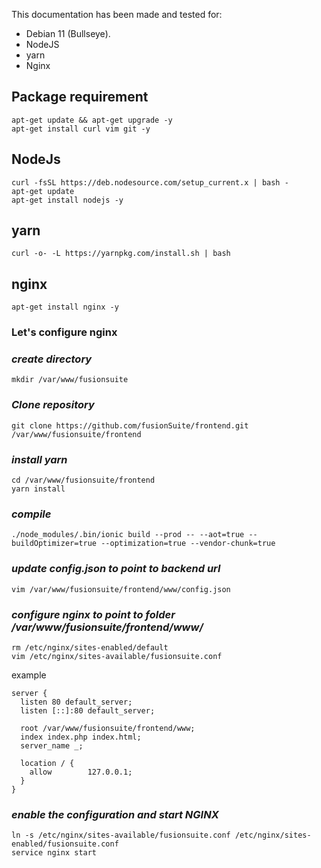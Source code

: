 This documentation has been made and tested for:  

- Debian 11 (Bullseye).  
- NodeJS
- yarn
- Nginx

## Package requirement


```console
apt-get update && apt-get upgrade -y
apt-get install curl vim git -y 
```

## NodeJs

```console
curl -fsSL https://deb.nodesource.com/setup_current.x | bash -
apt-get update
apt-get install nodejs -y
```

## yarn

```console
curl -o- -L https://yarnpkg.com/install.sh | bash
```

 ## nginx

```console
apt-get install nginx -y
```

### Let's configure nginx

### _create directory_

```console
mkdir /var/www/fusionsuite
```

 ### _Clone repository_

```console
git clone https://github.com/fusionSuite/frontend.git /var/www/fusionsuite/frontend
```

### _install yarn_

```console
cd /var/www/fusionsuite/frontend
yarn install
```

### _compile_

```console
./node_modules/.bin/ionic build --prod -- --aot=true --buildOptimizer=true --optimization=true --vendor-chunk=true
```

### _update config.json to point to backend url_

```console
vim /var/www/fusionsuite/frontend/www/config.json
```

### _configure nginx to point to folder /var/www/fusionsuite/frontend/www/_

```console
rm /etc/nginx/sites-enabled/default
vim /etc/nginx/sites-available/fusionsuite.conf
```

example

```nginx
server {
  listen 80 default_server;
  listen [::]:80 default_server;

  root /var/www/fusionsuite/frontend/www;
  index index.php index.html;
  server_name _;

  location / {
    allow        127.0.0.1;
  }
}
```

### _enable the configuration and start NGINX_

```console
ln -s /etc/nginx/sites-available/fusionsuite.conf /etc/nginx/sites-enabled/fusionsuite.conf
service nginx start 
```